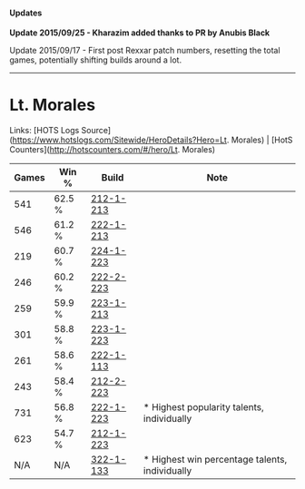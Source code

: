 #### Updates
**Update 2015/09/25 - Kharazim added thanks to PR by Anubis Black**

Update 2015/09/17 - First post Rexxar patch numbers, resetting the total games, potentially shifting builds around a lot.

***

# Lt. Morales

Links: [HOTS Logs Source](https://www.hotslogs.com/Sitewide/HeroDetails?Hero=Lt. Morales) | [HotS Counters](http://hotscounters.com/#/hero/Lt. Morales)

Games  | Win %  | Build     | Note
-----  | -----  | -----     | ----
541    | 62.5 % | [212-1-213](http://www.heroesfire.com/hots/talent-calculator/lt-morales#kFHz) | 
546    | 61.2 % | [222-1-213](http://www.heroesfire.com/hots/talent-calculator/lt-morales#kdiT) | 
219    | 60.7 % | [224-1-223](http://www.heroesfire.com/hots/talent-calculator/lt-morales#kib7) | 
246    | 60.2 % | [222-2-223](http://www.heroesfire.com/hots/talent-calculator/lt-morales#kdyF) | 
259    | 59.9 % | [223-1-213](http://www.heroesfire.com/hots/talent-calculator/lt-morales#kg8j) | 
301    | 58.8 % | [223-1-223](http://www.heroesfire.com/hots/talent-calculator/lt-morales#kg8t) | 
261    | 58.6 % | [222-1-113](http://www.heroesfire.com/hots/talent-calculator/lt-morales#kdgv) | 
243    | 58.4 % | [212-2-223](http://www.heroesfire.com/hots/talent-calculator/lt-morales#kFXl) | 
731    | 56.8 % | [222-1-223](http://www.heroesfire.com/hots/talent-calculator/lt-morales#kdid) | * Highest popularity talents, individually
623    | 54.7 % | [212-1-223](http://www.heroesfire.com/hots/talent-calculator/lt-morales#kFI7) | 
N/A    | N/A    | [322-1-133](http://www.heroesfire.com/hots/talent-calculator/lt-morales#oRqD) | * Highest win percentage talents, individually
